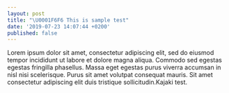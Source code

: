 ```yaml
---
layout: post
title: "\U0001F6F6 This is sample test"
date: '2019-07-23 14:07:44 +0200'
published: false
---
```

Lorem ipsum dolor sit amet, consectetur adipiscing elit, sed do eiusmod tempor incididunt ut labore et dolore magna aliqua. Commodo sed egestas egestas fringilla phasellus. Massa eget egestas purus viverra accumsan in nisl nisi scelerisque. Purus sit amet volutpat consequat mauris. Sit amet consectetur adipiscing elit duis tristique sollicitudin.Kajaki test.

